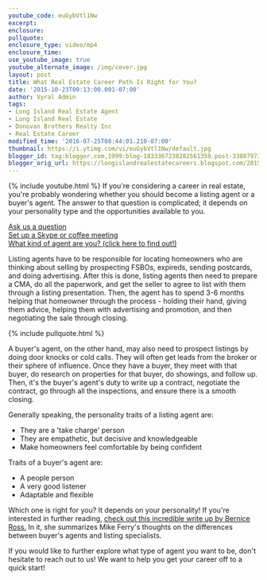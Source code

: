 ```yaml
---
youtube_code: euGybVtl1Nw
excerpt:
enclosure:
pullquote:
enclosure_type: video/mp4
enclosure_time:
use_youtube_image: true
youtube_alternate_image: /img/cover.jpg
layout: post
title: What Real Estate Career Path Is Right for You?
date: '2015-10-23T09:13:00.001-07:00'
author: Vyral Admin
tags:
- Long Island Real Estate Agent
- Long Island Real Estate
- Donovan Brothers Realty Inc
- Real Estate Career
modified_time: '2016-07-25T08:44:01.210-07:00'
thumbnail: https://i.ytimg.com/vi/euGybVtl1Nw/default.jpg
blogger_id: tag:blogger.com,1999:blog-1833367238282561359.post-3380797397042572453
blogger_orig_url: https://longislandrealestatecareers.blogspot.com/2015/10/long-island-real-estate-agent-different.html
---
```

{% include youtube.html %}
If you're considering a career in real estate, you're probably wondering whether you should become a listing agent or a buyer's agent. The answer to that question is complicated; it depends on your personality type and the opportunities available to you.

<div class="post-cta">
<a href="/contact/" target="_blank">Ask us a question</a><br>
<a href="/meeting/" target="_blank">Set up a Skype or coffee meeting</a><br>
<a href="" target="_blank">What kind of agent are you? (click here to find out!)</a>
</div>

Listing agents have to be responsible for locating homeowners who are thinking about selling by prospecting FSBOs, expireds, sending postcards, and doing advertising. After this is done, listing agents then need to prepare a CMA, do all the paperwork, and get the seller to agree to list with them through a listing presentation. Then, the agent has to spend 3-6 months helping that homeowner through the process - holding their hand, giving them advice, helping them with advertising and promotion, and then negotiating the sale through closing.

{% include pullquote.html %}

A buyer's agent, on the other hand, may also need to prospect listings by doing door knocks or cold calls. They will often get leads from the broker or their sphere of influence. Once they have a buyer, they meet with that buyer, do research on properties for that buyer, do showings, and follow up. Then, it's the buyer's agent's duty to write up a contract, negotiate the contract, go through all the inspections, and ensure there is a smooth closing.

Generally speaking, the personality traits of a listing agent are:
- They are a 'take charge' person
- They are empathetic, but decisive and knowledgeable
- Make homeowners feel comfortable by being confident

Traits of a buyer's agent are:
- A people person
- A very good listener
- Adaptable and flexible

Which one is right for you? It depends on your personality! If you're interested in further reading, <a href="https://s3.amazonaws.com/vyralmarketing/Donovans+(Long+Island)/Listing+specialists+vs+Buyer+Specialists+Report.pdf" target="_blank">check out this incredible write up by Bernice Ross.</a> In it, she summarizes Mike Ferry's thoughts on the differences between buyer's agents and listing specialists.

If you would like to further explore what type of agent you want to be, don't hesitate to reach out to us! We want to help you get your career off to a quick start!
